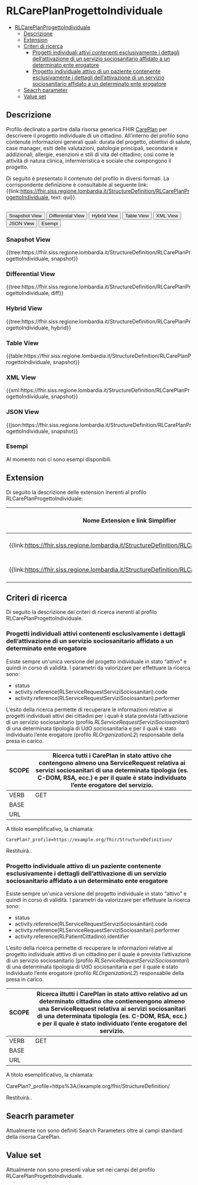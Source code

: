 # RLCarePlanProgettoIndividuale

- [RLCarePlanProgettoIndividuale](#rlcareplanprogettoindividuale)
  - [Descrizione](#descrizione)
  - [Extension](#extension)
  - [Criteri di ricerca](#criteri-di-ricerca)
    - [Progetti individuali attivi contenenti esclusivamente i dettagli dell’attivazione di un servizio sociosanitario affidato a un determinato ente erogatore](#progetti-individuali-attivi-contenenti-esclusivamente-i-dettagli-dellattivazione-di-un-servizio-sociosanitario-affidato-a-un-determinato-ente-erogatore)
    - [Progetto individuale attivo di un paziente contenente esclusivamente i dettagli dell’attivazione di un servizio sociosanitario affidato a un determinato ente erogatore](#progetto-individuale-attivo-di-un-paziente-contenente-esclusivamente-i-dettagli-dellattivazione-di-un-servizio-sociosanitario-affidato-a-un-determinato-ente-erogatore)
  - [Seacrh parameter](#seacrh-parameter)
  - [Value set](#value-set)


## Descrizione

Profilo declinato a partire dalla risorsa generica FHIR [CarePlan](http://hl7.org/fhir/R4/careplan.html) per descrivere il progetto individuale di un cittadino. All’interno del profilo sono contenute informazioni generali quali: durata del progetto, obiettivi di salute, case manager, esiti delle valutazioni, patologie principali, secondarie e addizionali, allergie, esenzioni e stili di vita del cittadino; così come le attività di natura clinica, infermieristica e sociale che compongono il progetto. 

Di seguito è presentato il contenuto del profilo in diversi formati. La corrispondente definizione è consultabile al seguente link: {{link:https://fhir.siss.regione.lombardia.it/StructureDefinition/RLCarePlanProgettoIndividuale, text: qui}}.

<br>
<div class="tab">
 <button class="tablinks active" onclick="openTab(event, 'Snapshot View')">Snapshot View</button>
  <button class="tablinks" onclick="openTab(event, 'Differential View')">Differential View</button>
  <button class="tablinks" onclick="openTab(event, 'Hybrid View')">Hybrid View</button>
   <button class="tablinks" onclick="openTab(event, 'Table View')">Table View</button>
   <button class="tablinks" onclick="openTab(event, 'XML View')">XML View</button>
  <button class="tablinks" onclick="openTab(event, 'JSON View')">JSON View</button>
  <button class="tablinks" onclick="openTab(event, 'Esempi')">Esempi</button>
</div>

<div id="Snapshot View" class="tabcontent" style="display:block">
  <h3>Snapshot View</h3>
{{tree:https://fhir.siss.regione.lombardia.it/StructureDefinition/RLCarePlanProgettoIndividuale, snapshot}}
</div>

<div id="Differential View" class="tabcontent">
  <h3>Differential View</h3>
{{tree:https://fhir.siss.regione.lombardia.it/StructureDefinition/RLCarePlanProgettoIndividuale, diff}}
</div>

<div id="Hybrid View" class="tabcontent">
  <h3>Hybrid View</h3>
{{tree:https://fhir.siss.regione.lombardia.it/StructureDefinition/RLCarePlanProgettoIndividuale, hybrid}}
</div>

<div id="Table View" class="tabcontent">
  <h3>Table View</h3>
{{table:https://fhir.siss.regione.lombardia.it/StructureDefinition/RLCarePlanProgettoIndividuale, snapshot}}
</div>

<div id="XML View" class="tabcontent">
  <h3>XML View</h3>
{{xml:https://fhir.siss.regione.lombardia.it/StructureDefinition/RLCarePlanProgettoIndividuale, snapshot}}
</div>

<div id="JSON View" class="tabcontent">
  <h3>JSON View</h3>
{{json:https://fhir.siss.regione.lombardia.it/StructureDefinition/RLCarePlanProgettoIndividuale, snapshot}}
</div>

<div id="Esempi" class="tabcontent">
  <h3>Esempi</h3>
Al momento non ci sono esempi disponibili.
<br>
</div>

<!-- ===================================================FINE SEZIONE=================================================== -->


## Extension
Di seguito la descrizione delle extension inerenti al profilo RLCarePlanProgettoIndividuale:

| Nome   Extension e link Simplifier | Nome campo esteso | Descrizione | Contesto |
|---|---|---|---|
| {{link:https://fhir.siss.regione.lombardia.it/StructureDefinition/RLCarePlanVersionePAI}} | VersionePAI | Versione del progetto individuale | CarePlan |
| {{link:https://fhir.siss.regione.lombardia.it/StructureDefinition/RLCarePlanEsenzioni}} | Esenzioni | Esenzioni relative al cittadino | CarePlan |

<!-- ===================================================FINE SEZIONE=================================================== -->

## Criteri di ricerca

Di seguito la descrizione dei criteri di ricerca inerenti al profilo RLCarePlanProgettoIndividuale.

###	Progetti individuali attivi contenenti esclusivamente i dettagli dell’attivazione di un servizio sociosanitario affidato a un determinato ente erogatore
Esiste sempre un'unica versione del progetto individuale in stato “attivo” e quindi in corso di validità. 
I parametri da valorizzare per effettuare la ricerca sono:
- status
- activity.reference(RLServiceRequestServiziSociosanitari).code
- activity.reference(RLServiceRequestServiziSociosanitari).performer

L’esito della ricerca permette di recuperare le informazioni relative ai progetti individuali attivi dei cittadini per i quali è stata prevista l’attivazione di un servizio sociosanitario (profilo _RLServiceRequestServiziSociosanitari_) di una determinata tipologia di UdO sociosanitaria e per il quali è stato individuato l’ente erogatore (profilo _RLOrganizationL2_) responsabile della presa in carico.

|     SCOPE    |    Ricerca tutti i CarePlan in stato attivo che contengono almeno una ServiceRequest relativa ai servizi sociosanitari di una determinata tipologia (es. C-DOM, RSA, ecc.) e per il quale è stato individuato l’ente erogatore del servizio.     |
|---|---|
|     VERB    |     GET    |
|     BASE    |          |
|     URL    |          |

A titolo esemplificativo, la chiamata: 

    CarePlan?_profile=https://example.org/fhir/StructureDefinition/ 

Restituirà..

### Progetto individuale attivo di un paziente contenente esclusivamente i dettagli dell’attivazione di un servizio sociosanitario affidato a un determinato ente erogatore
Esiste sempre un'unica versione del progetto individuale in stato “attivo” e quindi in corso di validità. 
I parametri da valorizzare per effettuare la ricerca sono:
- status
- activity.reference(RLServiceRequestServiziSociosanitari).code
- activity.reference(RLServiceRequestServiziSociosanitari).performer
- activity.reference(RLPatientCittadino).identifier

L’esito della ricerca permette di recuperare le informazioni relative al progetto individuale atttivo di un cittadino per il quale è prevista l’attivazione di un servizio sociosanitario (profilo _RLServiceRequestServiziSociosanitari_) di una determinata tipologia di UdO sociosanitaria e per il quale è stato individuato l’ente erogatore (profilo _RLOrganizationL2_) responsabile della presa in carico.

|     SCOPE    |     Ricerca iltutti i CarePlan in stato attivo relativo ad un determinato cittadino che   contieneengono almeno una ServiceRequest   relativa ai servizi sociosanitari di una determinata tipologia (es. C-DOM,   RSA, ecc.) e per il quale è stato individuato l’ente erogatore del servizio.     |
|---|---|
|     VERB    |     GET    |
|     BASE    |          |
|     URL    |          |

A titolo esemplificativo, la chiamata:

  CarePlan?_profile=https%3A//example.org/fhir/StructureDefinition/ 

Restituirà..

<!-- ===================================================FINE SEZIONE=================================================== -->

## Seacrh parameter

Attualmente non sono definiti Search Parameters oltre ai campi standard della risorsa CarePlan.

<!-- ===================================================FINE SEZIONE=================================================== -->

## Value set

Attualmente non sono presenti value set nei campi del profilo RLCarePlanProgettoIndividuale.

<br>
